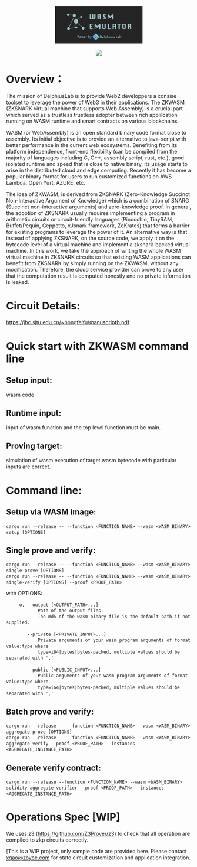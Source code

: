 <p align="center">
  <img src="zkwasm-bk.png" height="100">
</p>

<p align="center">
  <a href="https://github.com/DelphinusLab/zkWasm/blob/main/LICENSE"><img src="https://img.shields.io/badge/license-Apache 2-blue.svg"></a>
</p>

# Overview：

The mission of DelphiusLab is to provide Web2 developpers a consise toolset to leverage the power of Web3 in their applications. The ZKWASM (ZKSNARK virtual machine that supports Web Assembly) is a crucial part which served as a trustless trustless adopter between rich applilcation running on WASM runtime and smart contracts on various blockchains.

WASM (or WebAssembly) is an open standard binary code format close to assembly. Its initial objective is to provide an alternative to java-script with better performance in the current web ecosystems. Benefiting from its platform independence, front-end flexibility (can be compiled from the majority of languages including C, C++, assembly script, rust, etc.), good isolated runtime and speed that is close to native binary, its usage starts to arise in the distributed cloud and edge computing. Recently it has become a popular binary format for users to run customized functions on AWS Lambda, Open Yurt, AZURE, etc.

The idea of ZKWASM, is derived from ZKSNARK (Zero-Knowledge Succinct Non-Interactive Argument of Knowledge) which is a combination of SNARG (Succinct non-interactive arguments) and zero-knowledge proof. In general, the adoption of ZKSNARK usually requires implementing a program in arithmetic circuits or circuit-friendly languages (Pinocchio, TinyRAM, Buffet/Pequin, Geppetto, xJsnark framework, ZoKrates) that forms a barrier for existing programs to leverage the power of it. An alternative way is that instead of applying ZKSNARK, on the source code, we apply it on the bytecode level of a virtual machine and implement a zksnark-backed virtual machine. In this work, we take the approach of writing the whole WASM virtual machine in ZKSNARK circuits so that existing WASM applications can benefit from ZKSNARK by simply running on the ZKWASM, without any modification. Therefore, the cloud service provider can prove to any user that the computation result is computed honestly and no private information is leaked.


# Circuit Details:
https://jhc.sjtu.edu.cn/~hongfeifu/manuscriptb.pdf

# Quick start with ZKWASM command line

## Setup input:
wasm code

## Runtime input:
input of wasm function and the top level function must be main.

## Proving target:
simulation of wasm execution of target wasm bytecode with particular inputs are correct.

# Command line:
## Setup via WASM image:
```
cargo run --release -- --function <FUNCTION_NAME> --wasm <WASM_BINARY> setup [OPTIONS]
```

## Single prove and verify:
```
cargo run --release -- --function <FUNCTION_NAME> --wasm <WASM_BINARY> single-prove [OPTIONS]
cargo run --release -- --function <FUNCTION_NAME> --wasm <WASM_BINARY> single-verify [OPTIONS] --proof <PROOF_PATH>
```
with OPTIONS:
```
    -o, --output [<OUTPUT_PATH>...]
            Path of the output files.
            The md5 of the wasm binary file is the default path if not supplied.

        --private [<PRIVATE_INPUT>...]
            Private arguments of your wasm program arguments of format value:type where
            type=i64|bytes|bytes-packed, multiple values should be separated with ','

        --public [<PUBLIC_INPUT>...]
            Public arguments of your wasm program arguments of format value:type where
            type=i64|bytes|bytes-packed, multiple values should be separated with ','
```
## Batch prove and verify:
```
cargo run --release -- --function <FUNCTION_NAME> --wasm <WASM_BINARY> aggregate-prove [OPTIONS]
cargo run --release -- --function <FUNCTION_NAME> --wasm <WASM_BINARY> aggregate-verify --proof <PROOF_PATH> --instances <AGGREGATE_INSTANCE_PATH>
```

## Generate verify contract:
```
cargo run --release --function <FUNCTION_NAME> --wasm <WASM_BINARY> solidity-aggregate-verifier --proof <PROOF_PATH> --instances <AGGREGATE_INSTANCE_PATH>
```

# Operations Spec [WIP]
We uses z3 (https://github.com/Z3Prover/z3) to check that all operation are compiled to zkp circuits correctly.

[This is a WIP project, only sample code are provided here. Please contact xgao@zoyoe.com for state circuit customization and application integration. 

